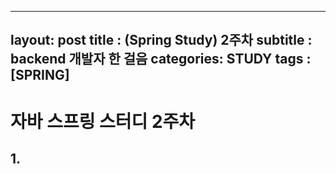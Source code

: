 
---
layout: post
title : (Spring Study) 2주차 
subtitle : backend 개발자 한 걸음
categories: STUDY
tags : [SPRING]
---

# 자바 스프링 스터디 2주차

## 1. 
